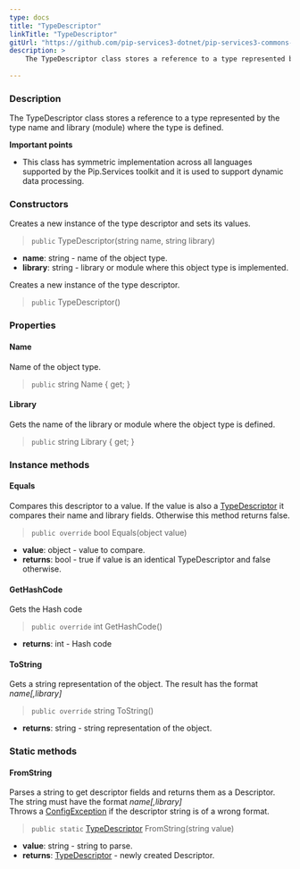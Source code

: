 ```yaml
---
type: docs
title: "TypeDescriptor"
linkTitle: "TypeDescriptor"
gitUrl: "https://github.com/pip-services3-dotnet/pip-services3-commons-dotnet"
description: >
    The TypeDescriptor class stores a reference to a type represented by the type name and library (module) where the type is defined.
    
---
```


### Description

The TypeDescriptor class stores a reference to a type represented by the type name and library (module) where the type is defined.

**Important points**

- This class has symmetric implementation across all languages supported by the Pip.Services toolkit and it is used to support dynamic data processing.

### Constructors
Creates a new instance of the type descriptor and sets its values.

> `public` TypeDescriptor(string name, string library)

- **name**: string - name of the object type.
- **library**: string - library or module where this object type is implemented.


Creates a new instance of the type descriptor.

> `public` TypeDescriptor()


### Properties

#### Name
Name of the object type.

> `public` string Name { get; }

#### Library
Gets the name of the library or module where the object type is defined.

> `public` string Library { get; }



### Instance methods

#### Equals
Compares this descriptor to a value.
If the value is also a [TypeDescriptor]() it compares their name and library fields.
Otherwise this method returns false.

> `public override` bool Equals(object value)

- **value**: object - value to compare.
- **returns**: bool - true if value is an identical TypeDescriptor and false otherwise.

#### GetHashCode
Gets the Hash code

> `public override` int GetHashCode()

- **returns**: int - Hash code


#### ToString
Gets a string representation of the object.
The result has the format *name[,library]*

> `public override` string ToString()

- **returns**: string - string representation of the object.

### Static methods

#### FromString
Parses a string to get descriptor fields and returns them as a Descriptor.
The string must have the format *name[,library]*  
Throws a [ConfigException](../../errors/config_exception) if the descriptor string is of a wrong format.

> `public static` [TypeDescriptor]() FromString(string value)

- **value**: string - string to parse.
- **returns**: [TypeDescriptor]() - newly created Descriptor.
